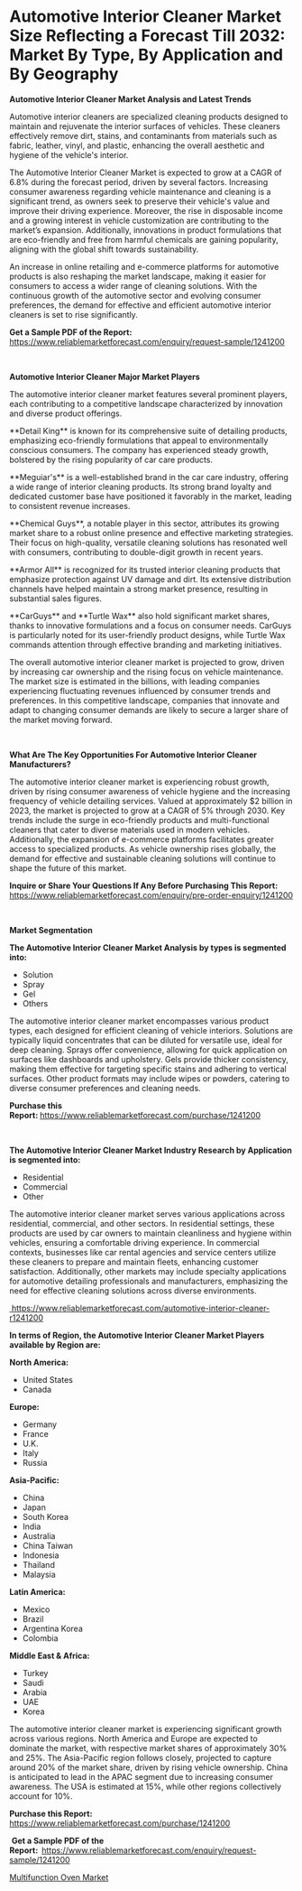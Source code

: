 <p><h1>Automotive Interior Cleaner Market Size Reflecting a Forecast Till 2032: Market By Type, By Application and By Geography</h1></p><p><strong>Automotive Interior Cleaner Market Analysis and Latest Trends</strong></p>
<p><p>Automotive interior cleaners are specialized cleaning products designed to maintain and rejuvenate the interior surfaces of vehicles. These cleaners effectively remove dirt, stains, and contaminants from materials such as fabric, leather, vinyl, and plastic, enhancing the overall aesthetic and hygiene of the vehicle's interior.</p><p>The Automotive Interior Cleaner Market is expected to grow at a CAGR of 6.8% during the forecast period, driven by several factors. Increasing consumer awareness regarding vehicle maintenance and cleaning is a significant trend, as owners seek to preserve their vehicle's value and improve their driving experience. Moreover, the rise in disposable income and a growing interest in vehicle customization are contributing to the market’s expansion. Additionally, innovations in product formulations that are eco-friendly and free from harmful chemicals are gaining popularity, aligning with the global shift towards sustainability.</p><p>An increase in online retailing and e-commerce platforms for automotive products is also reshaping the market landscape, making it easier for consumers to access a wider range of cleaning solutions. With the continuous growth of the automotive sector and evolving consumer preferences, the demand for effective and efficient automotive interior cleaners is set to rise significantly.</p></p>
<p><strong>Get a Sample PDF of the Report:&nbsp;</strong> <a href="https://www.reliablemarketforecast.com/enquiry/request-sample/1241200?utm_campaign=1766&utm_medium=2&utm_source=Github&utm_content=ia&utm_term=08022025&utm_id=automotive-interior-cleaner">https://www.reliablemarketforecast.com/enquiry/request-sample/1241200</a></p>
<p>&nbsp;</p>
<p><strong>Automotive Interior Cleaner Major Market Players</strong></p>
<p><p>The automotive interior cleaner market features several prominent players, each contributing to a competitive landscape characterized by innovation and diverse product offerings. </p><p>**Detail King** is known for its comprehensive suite of detailing products, emphasizing eco-friendly formulations that appeal to environmentally conscious consumers. The company has experienced steady growth, bolstered by the rising popularity of car care products.</p><p>**Meguiar's** is a well-established brand in the car care industry, offering a wide range of interior cleaning products. Its strong brand loyalty and dedicated customer base have positioned it favorably in the market, leading to consistent revenue increases.</p><p>**Chemical Guys**, a notable player in this sector, attributes its growing market share to a robust online presence and effective marketing strategies. Their focus on high-quality, versatile cleaning solutions has resonated well with consumers, contributing to double-digit growth in recent years.</p><p>**Armor All** is recognized for its trusted interior cleaning products that emphasize protection against UV damage and dirt. Its extensive distribution channels have helped maintain a strong market presence, resulting in substantial sales figures.</p><p>**CarGuys** and **Turtle Wax** also hold significant market shares, thanks to innovative formulations and a focus on consumer needs. CarGuys is particularly noted for its user-friendly product designs, while Turtle Wax commands attention through effective branding and marketing initiatives.</p><p>The overall automotive interior cleaner market is projected to grow, driven by increasing car ownership and the rising focus on vehicle maintenance. The market size is estimated in the billions, with leading companies experiencing fluctuating revenues influenced by consumer trends and preferences. In this competitive landscape, companies that innovate and adapt to changing consumer demands are likely to secure a larger share of the market moving forward.</p></p>
<p>&nbsp;</p>
<p><strong>What Are The Key Opportunities For Automotive Interior Cleaner Manufacturers?</strong></p>
<p><p>The automotive interior cleaner market is experiencing robust growth, driven by rising consumer awareness of vehicle hygiene and the increasing frequency of vehicle detailing services. Valued at approximately $2 billion in 2023, the market is projected to grow at a CAGR of 5% through 2030. Key trends include the surge in eco-friendly products and multi-functional cleaners that cater to diverse materials used in modern vehicles. Additionally, the expansion of e-commerce platforms facilitates greater access to specialized products. As vehicle ownership rises globally, the demand for effective and sustainable cleaning solutions will continue to shape the future of this market.</p></p>
<p><strong>Inquire or Share Your Questions If Any Before Purchasing This Report:</strong> <a href="https://www.reliablemarketforecast.com/enquiry/pre-order-enquiry/1241200?utm_campaign=1766&utm_medium=2&utm_source=Github&utm_content=ia&utm_term=08022025&utm_id=automotive-interior-cleaner">https://www.reliablemarketforecast.com/enquiry/pre-order-enquiry/1241200</a></p>
<p>&nbsp;</p>
<p><strong>Market Segmentation</strong></p>
<p><strong>The Automotive Interior Cleaner Market Analysis by types is segmented into:</strong></p>
<p><ul><li>Solution</li><li>Spray</li><li>Gel</li><li>Others</li></ul></p>
<p><p>The automotive interior cleaner market encompasses various product types, each designed for efficient cleaning of vehicle interiors. Solutions are typically liquid concentrates that can be diluted for versatile use, ideal for deep cleaning. Sprays offer convenience, allowing for quick application on surfaces like dashboards and upholstery. Gels provide thicker consistency, making them effective for targeting specific stains and adhering to vertical surfaces. Other product formats may include wipes or powders, catering to diverse consumer preferences and cleaning needs.</p></p>
<p><strong>Purchase this Report:&nbsp;</strong><a href="https://www.reliablemarketforecast.com/purchase/1241200?utm_campaign=1766&utm_medium=2&utm_source=Github&utm_content=ia&utm_term=08022025&utm_id=automotive-interior-cleaner">https://www.reliablemarketforecast.com/purchase/1241200</a></p>
<p>&nbsp;</p>
<p><strong>The Automotive Interior Cleaner Market Industry Research by Application is segmented into:</strong></p>
<p><ul><li>Residential</li><li>Commercial</li><li>Other</li></ul></p>
<p><p>The automotive interior cleaner market serves various applications across residential, commercial, and other sectors. In residential settings, these products are used by car owners to maintain cleanliness and hygiene within vehicles, ensuring a comfortable driving experience. In commercial contexts, businesses like car rental agencies and service centers utilize these cleaners to prepare and maintain fleets, enhancing customer satisfaction. Additionally, other markets may include specialty applications for automotive detailing professionals and manufacturers, emphasizing the need for effective cleaning solutions across diverse environments.</p></p>
<p><a href="https://www.reliablemarketforecast.com/automotive-interior-cleaner-r1241200?utm_campaign=1766&utm_medium=2&utm_source=Github&utm_content=ia&utm_term=08022025&utm_id=automotive-interior-cleaner">&nbsp;https://www.reliablemarketforecast.com/automotive-interior-cleaner-r1241200</a></p>
<p><strong>In terms of Region, the Automotive Interior Cleaner Market Players available by Region are:</strong></p>
<p>
    <p> <strong> North America: </strong>
        <ul>
            <li>United States</li>
            <li>Canada</li>
        </ul>
        </p> 
    <p> <strong> Europe: </strong>
        <ul>
            <li>Germany</li>
            <li>France</li>
            <li>U.K.</li>
            <li>Italy</li>
            <li>Russia</li>
        </ul>
        </p> 
    <p> <strong> Asia-Pacific: </strong>
        <ul>
            <li>China</li>
            <li>Japan</li>
            <li>South Korea</li>
            <li>India</li>
            <li>Australia</li>
            <li>China Taiwan</li>
            <li>Indonesia</li>
            <li>Thailand</li>
            <li>Malaysia</li>
        </ul>
        </p> 
    <p> <strong> Latin America: </strong>
        <ul>
            <li>Mexico</li>
            <li>Brazil</li>
            <li>Argentina Korea</li>
            <li>Colombia</li>
        </ul>
        </p> 
    <p> <strong> Middle East & Africa: </strong>
        <ul>
            <li>Turkey</li>
            <li>Saudi</li>
            <li>Arabia</li>
            <li>UAE</li>
            <li>Korea</li>
        </ul>
    </p>
    </p>
<p><p>The automotive interior cleaner market is experiencing significant growth across various regions. North America and Europe are expected to dominate the market, with respective market shares of approximately 30% and 25%. The Asia-Pacific region follows closely, projected to capture around 20% of the market share, driven by rising vehicle ownership. China is anticipated to lead in the APAC segment due to increasing consumer awareness. The USA is estimated at 15%, while other regions collectively account for 10%.</p></p>
<p><strong>Purchase this Report: </strong><a href="https://www.reliablemarketforecast.com/purchase/1241200?utm_campaign=1766&utm_medium=2&utm_source=Github&utm_content=ia&utm_term=08022025&utm_id=automotive-interior-cleaner">https://www.reliablemarketforecast.com/purchase/1241200</a></p>
<p>&nbsp;<strong>Get a Sample PDF of the Report:&nbsp;&nbsp;</strong><a href="https://www.reliablemarketforecast.com/enquiry/request-sample/1241200?utm_campaign=1766&utm_medium=2&utm_source=Github&utm_content=ia&utm_term=08022025&utm_id=automotive-interior-cleaner">https://www.reliablemarketforecast.com/enquiry/request-sample/1241200</a></p>
<p><strong></strong></p>
<p><p><a href="https://github.com/XavierTyler76/Market-Research-Report-List-1/blob/main/multifunction-oven-market.md?utm_campaign=1766&utm_medium=2&utm_source=Github&utm_content=ia&utm_term=08022025&utm_id=automotive-interior-cleaner">Multifunction Oven Market</a></p></p>